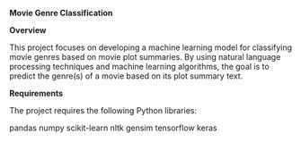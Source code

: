  **Movie Genre Classification**


**Overview**

This project focuses on developing a machine learning model for classifying movie genres based on movie plot summaries. By using natural language processing techniques and machine learning algorithms, the goal is to predict the genre(s) of a movie based on its plot summary text.

**Requirements**

The project requires the following Python libraries:

pandas
numpy
scikit-learn
nltk
gensim
tensorflow
keras
